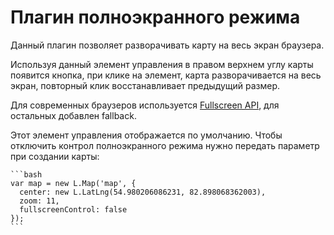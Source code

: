 Плагин полноэкранного режима
====================================

Данный плагин позволяет разворачивать карту на весь экран браузера.

Используя данный элемент управления в правом верхнем углу карты появится кнопка, при клике на элемент, карта разворачивается на весь экран, повторный клик восстанавливает предыдущий размер.

Для современных браузеров используется [Fullscreen API](http://www.w3.org/TR/fullscreen/), для остальных добавлен fallback.

Этот элемент управления отображается по умолчанию. Чтобы отключить контрол полноэкранного режима нужно передать параметр при создании карты:

    ```bash
    var map = new L.Map('map', {
      center: new L.LatLng(54.980206086231, 82.898068362003),
      zoom: 11,
      fullscreenControl: false
    });
    ```
